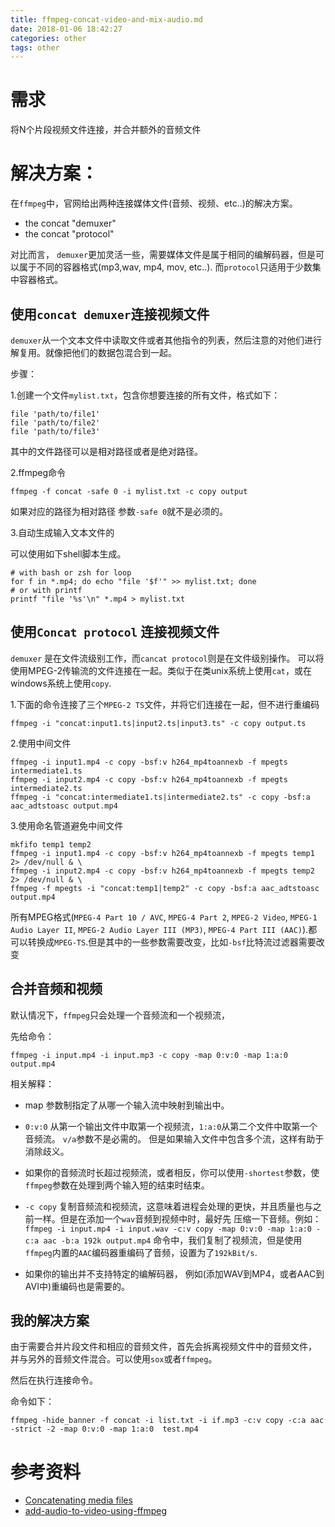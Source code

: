 ```yaml
---
title: ffmpeg-concat-video-and-mix-audio.md
date: 2018-01-06 18:42:27
categories: other
tags: other
---
```


需求
===

将N个片段视频文件连接，并合并额外的音频文件

解决方案：
===

在`ffmpeg`中，官网给出两种连接媒体文件(音频、视频、etc..)的解决方案。
- the concat "demuxer"
- the concat "protocol"

对比而言， `demuxer`更加灵活一些，需要媒体文件是属于相同的编解码器，但是可以属于不同的容器格式(mp3,wav, mp4, mov, etc..).
而`protocol`只适用于少数集中容器格式。

<!-- more -->
使用`concat demuxer`连接视频文件
---
`demuxer`从一个文本文件中读取文件或者其他指令的列表，然后注意的对他们进行解复用。就像把他们的数据包混合到一起。

步骤：

1.创建一个文件`mylist.txt`，包含你想要连接的所有文件，格式如下：

    file 'path/to/file1'
    file 'path/to/file2'
    file 'path/to/file3'

其中的文件路径可以是相对路径或者是绝对路径。

2.ffmpeg命令

``` shell
ffmpeg -f concat -safe 0 -i mylist.txt -c copy output
```
如果对应的路径为相对路径 参数`-safe 0`就不是必须的。

3.自动生成输入文本文件的

可以使用如下shell脚本生成。
``` shell
# with bash or zsh for loop
for f in *.mp4; do echo "file '$f'" >> mylist.txt; done
# or with printf
printf "file '%s'\n" *.mp4 > mylist.txt
```

使用`Concat protocol` 连接视频文件
---

`demuxer` 是在文件流级别工作，而`cancat protocol`则是在文件级别操作。
可以将使用MPEG-2传输流的文件连接在一起。类似于在类unix系统上使用`cat`，或在windows系统上使用`copy`.

1.下面的命令连接了三个`MPEG-2 TS`文件，并将它们连接在一起，但不进行重编码

```shell
ffmpeg -i "concat:input1.ts|input2.ts|input3.ts" -c copy output.ts
```

2.使用中间文件
```shell
ffmpeg -i input1.mp4 -c copy -bsf:v h264_mp4toannexb -f mpegts intermediate1.ts
ffmpeg -i input2.mp4 -c copy -bsf:v h264_mp4toannexb -f mpegts intermediate2.ts
ffmpeg -i "concat:intermediate1.ts|intermediate2.ts" -c copy -bsf:a aac_adtstoasc output.mp4
```

3.使用命名管道避免中间文件
```shell
mkfifo temp1 temp2
ffmpeg -i input1.mp4 -c copy -bsf:v h264_mp4toannexb -f mpegts temp1 2> /dev/null & \
ffmpeg -i input2.mp4 -c copy -bsf:v h264_mp4toannexb -f mpegts temp2 2> /dev/null & \
ffmpeg -f mpegts -i "concat:temp1|temp2" -c copy -bsf:a aac_adtstoasc output.mp4
```
所有MPEG格式(`MPEG-4 Part 10 / AVC`, `MPEG-4 Part 2`, `MPEG-2 Video`, `MPEG-1 Audio Layer II`, 
`MPEG-2 Audio Layer III (MP3)`, `MPEG-4 Part III (AAC)`).都可以转换成`MPEG-TS`.但是其中的一些参数需要改变，比如`-bsf`比特流过滤器需要改变

合并音频和视频
---

默认情况下，`ffmpeg`只会处理一个音频流和一个视频流，

先给命令：

```shell
ffmpeg -i input.mp4 -i input.mp3 -c copy -map 0:v:0 -map 1:a:0 output.mp4
```

相关解释：

- map 参数制指定了从哪一个输入流中映射到输出中。
- `0:v:0` 从第一个输出文件中取第一个视频流，`1:a:0`从第二个文件中取第一个音频流。 `v/a`参数不是必需的。
但是如果输入文件中包含多个流，这样有助于消除歧义。
- 如果你的音频流时长超过视频流，或者相反，你可以使用`-shortest`参数，使`ffmpeg`参数在处理到两个输入短的结束时结束。
- `-c copy` 复制音频流和视频流，这意味着进程会处理的更快，并且质量也与之前一样。但是在添加一个`wav`音频到视频中时，最好先
压缩一下音频。例如：
`ffmpeg -i input.mp4 -i input.wav -c:v copy -map 0:v:0 -map 1:a:0 -c:a aac -b:a 192k output.mp4`
命令中，我们复制了视频流，但是使用`ffmpeg`内置的`AAC`编码器重编码了音频，设置为了`192kBit/s`.

- 如果你的输出并不支持特定的编解码器， 例如(添加WAV到MP4，或者AAC到AVI中)重编码也是需要的。

我的解决方案
---

由于需要合并片段文件和相应的音频文件，首先会拆离视频文件中的音频文件， 并与另外的音频文件混合。可以使用`sox`或者`ffmpeg`。

然后在执行连接命令。

命令如下：

```shell
ffmpeg -hide_banner -f concat -i list.txt -i if.mp3 -c:v copy -c:a aac -strict -2 -map 0:v:0 -map 1:a:0  test.mp4
```


参考资料
===

- [Concatenating media files](https://trac.ffmpeg.org/wiki/Concatenate)
- [add-audio-to-video-using-ffmpeg](https://superuser.com/questions/590201/add-audio-to-video-using-ffmpeg)

